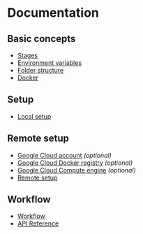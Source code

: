 # Documentation

## Basic concepts

* [Stages](stages.md)
* [Environment variables](env-vars.md)
* [Folder structure](folder-structure.md)
* [Docker](docker.md)

## Setup

* [Local setup](local-setup.md)

## Remote setup

* [Google Cloud account](gcp/README.md) *(optional)*
* [Google Cloud Docker registry](gcp/docker-registry.md) *(optional)*
* [Google Cloud Compute engine](gcp/compute-engine-setup.md) *(optional)*
* [Remote setup](remote-setup.md)

## Workflow

* [Workflow](workflow.md)
* [API Reference](make-api.md)
